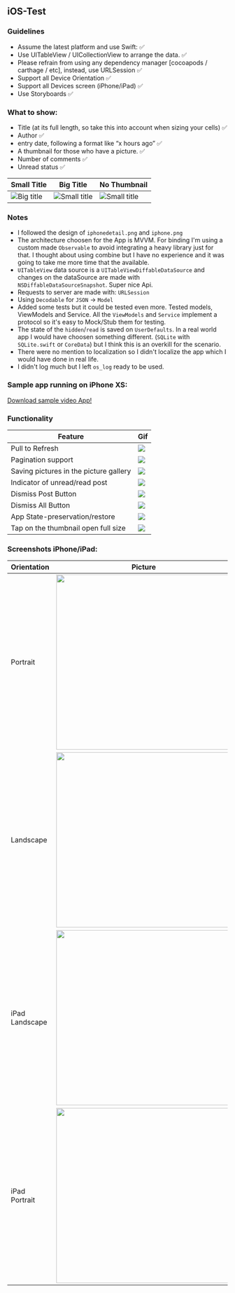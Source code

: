 ## iOS-Test

### Guidelines

- Assume the latest platform and use Swift: ✅
- Use UITableView / UICollectionView to arrange the data. ✅
- Please refrain from using any dependency manager [cocoapods / carthage / etc], instead, use URLSession ✅
- Support all Device Orientation ✅
- Support all Devices screen (iPhone/iPad) ✅
- Use Storyboards ✅

### What to show:

- Title (at its full length, so take this into account when sizing your cells) ✅
- Author ✅
- entry date, following a format like “x hours ago” ✅
- A thumbnail for those who have a picture. ✅
- Number of comments ✅
- Unread status ✅

| Small Title | Big Title | No Thumbnail |
|-------------|-----------|--------------|
|![Big title](readme-images/small-title.png)|![Small title](readme-images/big-title.png)|![Small title](readme-images/no-thumbnail.png)|


### Notes

- I followed the design of `iphonedetail.png` and `iphone.png`
- The architecture choosen for the App is MVVM. For binding I'm using a custom made `Observable` to avoid integrating a heavy library just for that. I thought about using combine but I have no experience and it was going to take me more time that the available.
- `UITableView` data source is a `UITableViewDiffableDataSource` and changes on the dataSource are made with `NSDiffableDataSourceSnapshot`. Super nice Api.
- Requests to server are made with: `URLSession`
- Using `Decodable` for `JSON` -> `Model`
- Added some tests but it could be tested even more. Tested models, ViewModels and Service. All the `ViewModels` and `Service` implement a protocol so it's easy to Mock/Stub them for testing.
- The state of the `hidden`/`read` is saved on `UserDefaults`. In a real world app I would have choosen something different. (`SQLite` with `SQLite.swift` or `CoreData`) but I think this is an overkill for the scenario.
- There were no mention to localization so I didn't localize the app which I would have done in real life.
- I didn't log much but I left `os_log` ready to be used.

### Sample app running on iPhone XS:

[Download sample video App!](sample-app.mp4)


### Functionality
	
| Feature | Gif |
|-------------|-----------|
| Pull to Refresh | ![](readme-images/pull-to-refresh.gif) |
| Pagination support | ![](readme-images/pagination-support.gif)|
| Saving pictures in the picture gallery | ![](readme-images/save-image.gif)|
| Indicator of unread/read post | ![](readme-images/unread-read.gif)|
| Dismiss Post Button | ![](readme-images/dismiss.gif) |
| Dismiss All Button | ![](readme-images/dismiss-all.gif)|
| App State-preservation/restore | ![](readme-images/state.gif)|
| Tap on the thumbnail open full size| ![](readme-images/full-size.gif)|
		

### Screenshots iPhone/iPad:

| Orientation | Picture |
|-------------|-----------|
| Portrait | <img src="readme-images/portrait.png" width="400"/> |
| Landscape | <img src="readme-images/landscape.png" width="400"/> |
| iPad Landscape | <img src="readme-images/ipad-landscape.png" width="400"/> |
| iPad Portrait | <img src="readme-images/ipad-portrait.png" width="400"/> |





